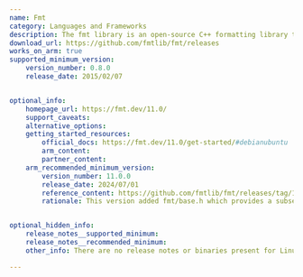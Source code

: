 ```yaml
---
name: Fmt
category: Languages and Frameworks
description: The fmt library is an open-source C++ formatting library that offers a fast and safe alternative to traditional formatting methods.
download_url: https://github.com/fmtlib/fmt/releases
works_on_arm: true
supported_minimum_version: 
    version_number: 0.8.0
    release_date: 2015/02/07


optional_info:
    homepage_url: https://fmt.dev/11.0/
    support_caveats:
    alternative_options: 
    getting_started_resources:
        official_docs: https://fmt.dev/11.0/get-started/#debianubuntu
        arm_content:
        partner_content:
    arm_recommended_minimum_version:
        version_number: 11.0.0
        release_date: 2024/07/01
        reference_content: https://github.com/fmtlib/fmt/releases/tag/11.0.0
        rationale: This version added fmt/base.h which provides a subset of the API with minimal include dependencies and enough functionality to replace all uses of the printf family of functions. This brings the compile time of code using {fmt} much closer to the equivalent printf code. This gives almost 4x improvement in build speed compared to version 10.


optional_hidden_info:
    release_notes__supported_minimum: 
    release_notes__recommended_minimum:
    other_info: There are no release notes or binaries present for Linux/ARM64. Fmt version 0.8.0 is installed and tested on the Neoverse N1, using steps mentioned [here](https://fmt.dev/11.0/get-started/#installation).

---
```

